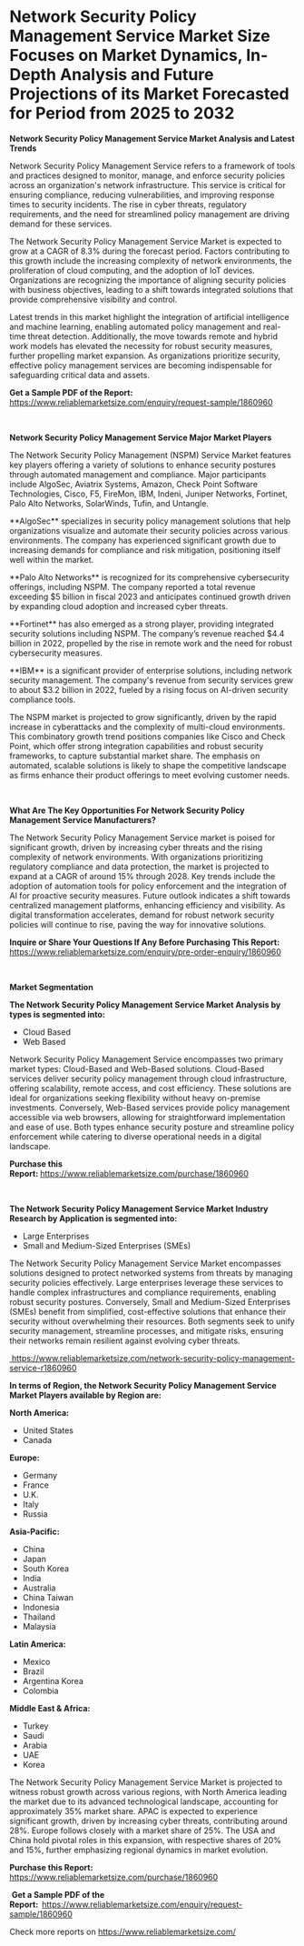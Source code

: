 <p><h1>Network Security Policy Management Service Market Size Focuses on Market Dynamics, In-Depth Analysis and Future Projections of its Market Forecasted for Period from 2025 to 2032</h1></p><p><strong>Network Security Policy Management Service Market Analysis and Latest Trends</strong></p>
<p><p>Network Security Policy Management Service refers to a framework of tools and practices designed to monitor, manage, and enforce security policies across an organization's network infrastructure. This service is critical for ensuring compliance, reducing vulnerabilities, and improving response times to security incidents. The rise in cyber threats, regulatory requirements, and the need for streamlined policy management are driving demand for these services.</p><p>The Network Security Policy Management Service Market is expected to grow at a CAGR of 8.3% during the forecast period. Factors contributing to this growth include the increasing complexity of network environments, the proliferation of cloud computing, and the adoption of IoT devices. Organizations are recognizing the importance of aligning security policies with business objectives, leading to a shift towards integrated solutions that provide comprehensive visibility and control.</p><p>Latest trends in this market highlight the integration of artificial intelligence and machine learning, enabling automated policy management and real-time threat detection. Additionally, the move towards remote and hybrid work models has elevated the necessity for robust security measures, further propelling market expansion. As organizations prioritize security, effective policy management services are becoming indispensable for safeguarding critical data and assets.</p></p>
<p><strong>Get a Sample PDF of the Report:&nbsp;</strong> <a href="https://www.reliablemarketsize.com/enquiry/request-sample/1860960?utm_campaign=3298&utm_medium=2&utm_source=Github&utm_content=ia&utm_term=11032025&utm_id=network-security-policy-management-service">https://www.reliablemarketsize.com/enquiry/request-sample/1860960</a></p>
<p>&nbsp;</p>
<p><strong>Network Security Policy Management Service Major Market Players</strong></p>
<p><p>The Network Security Policy Management (NSPM) Service Market features key players offering a variety of solutions to enhance security postures through automated management and compliance. Major participants include AlgoSec, Aviatrix Systems, Amazon, Check Point Software Technologies, Cisco, F5, FireMon, IBM, Indeni, Juniper Networks, Fortinet, Palo Alto Networks, SolarWinds, Tufin, and Untangle.</p><p>**AlgoSec** specializes in security policy management solutions that help organizations visualize and automate their security policies across various environments. The company has experienced significant growth due to increasing demands for compliance and risk mitigation, positioning itself well within the market.</p><p>**Palo Alto Networks** is recognized for its comprehensive cybersecurity offerings, including NSPM. The company reported a total revenue exceeding $5 billion in fiscal 2023 and anticipates continued growth driven by expanding cloud adoption and increased cyber threats.</p><p>**Fortinet** has also emerged as a strong player, providing integrated security solutions including NSPM. The company’s revenue reached $4.4 billion in 2022, propelled by the rise in remote work and the need for robust cybersecurity measures.</p><p>**IBM** is a significant provider of enterprise solutions, including network security management. The company's revenue from security services grew to about $3.2 billion in 2022, fueled by a rising focus on AI-driven security compliance tools.</p><p>The NSPM market is projected to grow significantly, driven by the rapid increase in cyberattacks and the complexity of multi-cloud environments. This combinatory growth trend positions companies like Cisco and Check Point, which offer strong integration capabilities and robust security frameworks, to capture substantial market share. The emphasis on automated, scalable solutions is likely to shape the competitive landscape as firms enhance their product offerings to meet evolving customer needs.</p></p>
<p>&nbsp;</p>
<p><strong>What Are The Key Opportunities For Network Security Policy Management Service Manufacturers?</strong></p>
<p><p>The Network Security Policy Management Service market is poised for significant growth, driven by increasing cyber threats and the rising complexity of network environments. With organizations prioritizing regulatory compliance and data protection, the market is projected to expand at a CAGR of around 15% through 2028. Key trends include the adoption of automation tools for policy enforcement and the integration of AI for proactive security measures. Future outlook indicates a shift towards centralized management platforms, enhancing efficiency and visibility. As digital transformation accelerates, demand for robust network security policies will continue to rise, paving the way for innovative solutions.</p></p>
<p><strong>Inquire or Share Your Questions If Any Before Purchasing This Report:</strong> <a href="https://www.reliablemarketsize.com/enquiry/pre-order-enquiry/1860960?utm_campaign=3298&utm_medium=2&utm_source=Github&utm_content=ia&utm_term=11032025&utm_id=network-security-policy-management-service">https://www.reliablemarketsize.com/enquiry/pre-order-enquiry/1860960</a></p>
<p>&nbsp;</p>
<p><strong>Market Segmentation</strong></p>
<p><strong>The Network Security Policy Management Service Market Analysis by types is segmented into:</strong></p>
<p><ul><li>Cloud Based</li><li>Web Based</li></ul></p>
<p><p>Network Security Policy Management Service encompasses two primary market types: Cloud-Based and Web-Based solutions. Cloud-Based services deliver security policy management through cloud infrastructure, offering scalability, remote access, and cost efficiency. These solutions are ideal for organizations seeking flexibility without heavy on-premise investments. Conversely, Web-Based services provide policy management accessible via web browsers, allowing for straightforward implementation and ease of use. Both types enhance security posture and streamline policy enforcement while catering to diverse operational needs in a digital landscape.</p></p>
<p><strong>Purchase this Report:&nbsp;</strong><a href="https://www.reliablemarketsize.com/purchase/1860960?utm_campaign=3298&utm_medium=2&utm_source=Github&utm_content=ia&utm_term=11032025&utm_id=network-security-policy-management-service">https://www.reliablemarketsize.com/purchase/1860960</a></p>
<p>&nbsp;</p>
<p><strong>The Network Security Policy Management Service Market Industry Research by Application is segmented into:</strong></p>
<p><ul><li>Large Enterprises</li><li>Small and Medium-Sized Enterprises (SMEs)</li></ul></p>
<p><p>The Network Security Policy Management Service Market encompasses solutions designed to protect networked systems from threats by managing security policies effectively. Large enterprises leverage these services to handle complex infrastructures and compliance requirements, enabling robust security postures. Conversely, Small and Medium-Sized Enterprises (SMEs) benefit from simplified, cost-effective solutions that enhance their security without overwhelming their resources. Both segments seek to unify security management, streamline processes, and mitigate risks, ensuring their networks remain resilient against evolving cyber threats.</p></p>
<p><a href="https://www.reliablemarketsize.com/network-security-policy-management-service-r1860960?utm_campaign=3298&utm_medium=2&utm_source=Github&utm_content=ia&utm_term=11032025&utm_id=network-security-policy-management-service">&nbsp;https://www.reliablemarketsize.com/network-security-policy-management-service-r1860960</a></p>
<p><strong>In terms of Region, the Network Security Policy Management Service Market Players available by Region are:</strong></p>
<p>
    <p> <strong> North America: </strong>
        <ul>
            <li>United States</li>
            <li>Canada</li>
        </ul>
        </p> 
    <p> <strong> Europe: </strong>
        <ul>
            <li>Germany</li>
            <li>France</li>
            <li>U.K.</li>
            <li>Italy</li>
            <li>Russia</li>
        </ul>
        </p> 
    <p> <strong> Asia-Pacific: </strong>
        <ul>
            <li>China</li>
            <li>Japan</li>
            <li>South Korea</li>
            <li>India</li>
            <li>Australia</li>
            <li>China Taiwan</li>
            <li>Indonesia</li>
            <li>Thailand</li>
            <li>Malaysia</li>
        </ul>
        </p> 
    <p> <strong> Latin America: </strong>
        <ul>
            <li>Mexico</li>
            <li>Brazil</li>
            <li>Argentina Korea</li>
            <li>Colombia</li>
        </ul>
        </p> 
    <p> <strong> Middle East & Africa: </strong>
        <ul>
            <li>Turkey</li>
            <li>Saudi</li>
            <li>Arabia</li>
            <li>UAE</li>
            <li>Korea</li>
        </ul>
    </p>
    </p>
<p><p>The Network Security Policy Management Service Market is projected to witness robust growth across various regions, with North America leading the market due to its advanced technological landscape, accounting for approximately 35% market share. APAC is expected to experience significant growth, driven by increasing cyber threats, contributing around 28%. Europe follows closely with a market share of 25%. The USA and China hold pivotal roles in this expansion, with respective shares of 20% and 15%, further emphasizing regional dynamics in market evolution.</p></p>
<p><strong>Purchase this Report: </strong><a href="https://www.reliablemarketsize.com/purchase/1860960?utm_campaign=3298&utm_medium=2&utm_source=Github&utm_content=ia&utm_term=11032025&utm_id=network-security-policy-management-service">https://www.reliablemarketsize.com/purchase/1860960</a></p>
<p>&nbsp;<strong>Get a Sample PDF of the Report:&nbsp;&nbsp;</strong><a href="https://www.reliablemarketsize.com/enquiry/request-sample/1860960?utm_campaign=3298&utm_medium=2&utm_source=Github&utm_content=ia&utm_term=11032025&utm_id=network-security-policy-management-service">https://www.reliablemarketsize.com/enquiry/request-sample/1860960</a></p>
<p><strong></strong></p>
<p>Check more reports on <a href="https://www.reliablemarketsize.com/?utm_campaign=3298&utm_medium=2&utm_source=Github&utm_content=ia&utm_term=11032025&utm_id=network-security-policy-management-service">https://www.reliablemarketsize.com/</a></p>
